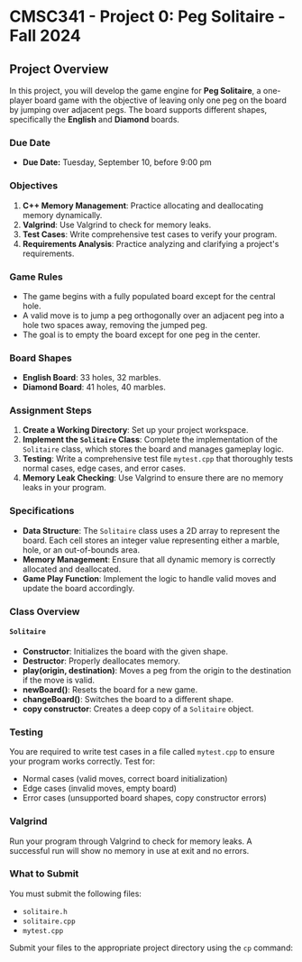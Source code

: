 # CMSC341 - Project 0: Peg Solitaire - Fall 2024

## Project Overview

In this project, you will develop the game engine for **Peg Solitaire**, a one-player board game with the objective of leaving only one peg on the board by jumping over adjacent pegs. The board supports different shapes, specifically the **English** and **Diamond** boards.

### Due Date
- **Due Date:** Tuesday, September 10, before 9:00 pm

### Objectives
1. **C++ Memory Management**: Practice allocating and deallocating memory dynamically.
2. **Valgrind**: Use Valgrind to check for memory leaks.
3. **Test Cases**: Write comprehensive test cases to verify your program.
4. **Requirements Analysis**: Practice analyzing and clarifying a project's requirements.

### Game Rules
- The game begins with a fully populated board except for the central hole.
- A valid move is to jump a peg orthogonally over an adjacent peg into a hole two spaces away, removing the jumped peg.
- The goal is to empty the board except for one peg in the center.

### Board Shapes
- **English Board**: 33 holes, 32 marbles.
- **Diamond Board**: 41 holes, 40 marbles.

### Assignment Steps
1. **Create a Working Directory**: Set up your project workspace.
2. **Implement the `Solitaire` Class**: Complete the implementation of the `Solitaire` class, which stores the board and manages gameplay logic.
3. **Testing**: Write a comprehensive test file `mytest.cpp` that thoroughly tests normal cases, edge cases, and error cases.
4. **Memory Leak Checking**: Use Valgrind to ensure there are no memory leaks in your program.

### Specifications
- **Data Structure**: The `Solitaire` class uses a 2D array to represent the board. Each cell stores an integer value representing either a marble, hole, or an out-of-bounds area.
- **Memory Management**: Ensure that all dynamic memory is correctly allocated and deallocated.
- **Game Play Function**: Implement the logic to handle valid moves and update the board accordingly.

### Class Overview

#### `Solitaire`
- **Constructor**: Initializes the board with the given shape.
- **Destructor**: Properly deallocates memory.
- **play(origin, destination)**: Moves a peg from the origin to the destination if the move is valid.
- **newBoard()**: Resets the board for a new game.
- **changeBoard()**: Switches the board to a different shape.
- **copy constructor**: Creates a deep copy of a `Solitaire` object.

### Testing
You are required to write test cases in a file called `mytest.cpp` to ensure your program works correctly. Test for:
- Normal cases (valid moves, correct board initialization)
- Edge cases (invalid moves, empty board)
- Error cases (unsupported board shapes, copy constructor errors)

### Valgrind
Run your program through Valgrind to check for memory leaks. A successful run will show no memory in use at exit and no errors.

### What to Submit
You must submit the following files:
- `solitaire.h`
- `solitaire.cpp`
- `mytest.cpp`

Submit your files to the appropriate project directory using the `cp` command:

